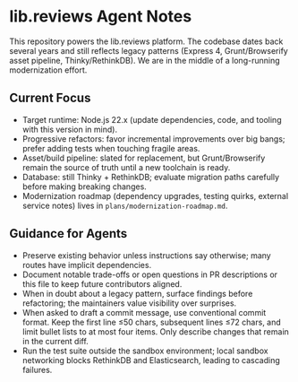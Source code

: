 # lib.reviews Agent Notes

This repository powers the lib.reviews platform. The codebase dates back several years and still reflects legacy patterns (Express 4, Grunt/Browserify asset pipeline, Thinky/RethinkDB). We are in the middle of a long-running modernization effort.

## Current Focus
- Target runtime: Node.js 22.x (update dependencies, code, and tooling with this version in mind).
- Progressive refactors: favor incremental improvements over big bangs; prefer adding tests when touching fragile areas.
- Asset/build pipeline: slated for replacement, but Grunt/Browserify remain the source of truth until a new toolchain is ready.
- Database: still Thinky + RethinkDB; evaluate migration paths carefully before making breaking changes.
- Modernization roadmap (dependency upgrades, testing quirks, external service notes) lives in `plans/modernization-roadmap.md`.

## Guidance for Agents
- Preserve existing behavior unless instructions say otherwise; many routes have implicit dependencies.
- Document notable trade-offs or open questions in PR descriptions or this file to keep future contributors aligned.
- When in doubt about a legacy pattern, surface findings before refactoring; the maintainers value visibility over surprises.
- When asked to draft a commit message, use conventional commit format. Keep the first line ≤50 chars, subsequent lines ≤72 chars, and limit bullet lists to at most four items. Only describe changes that remain in the current diff.
- Run the test suite outside the sandbox environment; local sandbox networking blocks RethinkDB and Elasticsearch, leading to cascading failures.
